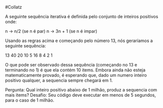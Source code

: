 #Collatz

A seguinte sequência iterativa é definida pelo conjunto de inteiros positivos onde:

n -> n/2 (se n é par) n -> 3n + 1 (se n é impar)

Usando as regras acima e começando pelo número 13, nós geraríamos a seguinte sequência:

13 40 20 10 5 16 8 4 2 1

O que pode ser observado dessa sequência (começando no 13 e terminando no 1) é que ela contém 10 items. Embora ainda não esteja matematicamente provado, é esperando que, dado um numero inteiro positivo qualquer, a sequencia sempre chegará em 1.

Pergunta: Qual inteiro positivo abaixo de 1 milhão, produz a sequencia com mais items? Desafio: Seu código deve executar em menos de 5 segundos, para o caso de 1 milhão.
